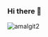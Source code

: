 ### Hi there 👋

![amalgit2](https://user-images.githubusercontent.com/75434427/166486358-2b4e6a3f-f078-4620-9a08-d1998bdd5eaf.png)

